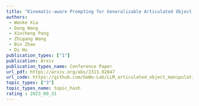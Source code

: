 ```yaml
---  
title: "Kinematic-aware Prompting for Generalizable Articulated Object Manipulation with LLMs"  
authors:  
 - Wenke Xia
 - Dong Wang
 - Xincheng Pang
 - Zhigang Wang
 - Bin Zhao
 - Di Hu  
publication_types: ["1"]  
publication: Arxiv
publication_types_name: Conference Paper  
url_pdf: https://arxiv.org/abs/2311.02847
url_code: https://github.com/GeWu-Lab/LLM_articulated_object_manipulation/tree/main
topic_types: ["3"]
topic_types_name: topic_hash
rating : 2023_09_31
---  
```

